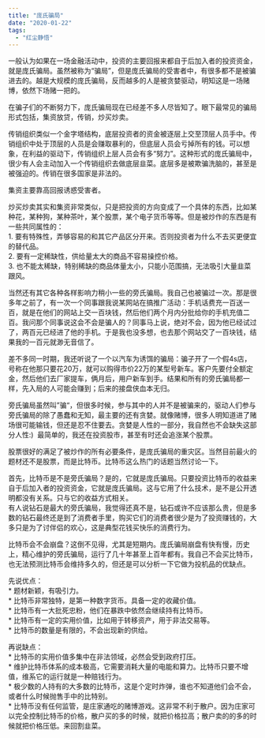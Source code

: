 ```yaml
---
title: "庞氏骗局"
date: "2020-01-22"
tags: 
  - "红尘静悟"
---
```


一般认为如果在一场金融活动中，投资的主要回报来都自于后加入者的投资资金，就是庞氏骗局。虽然被称为“骗局”，但是庞氏骗局的受害者中，有很多都不是被骗进去的。越是大规模的庞氏骗局，反而越多的人是被贪婪驱动，明知这是一场赌博，依然下场赌一把的。

在骗子们的不断努力下，庞氏骗局现在已经差不多人尽皆知了。眼下最常见的骗局形式包括，集资放贷，传销，炒买炒卖。

传销组织类似一个金字塔结构，底层投资者的资金被逐层上交至顶层人员手中。传销组织中处于顶层的人员是会赚取暴利的，但底层人员会亏掉所有的钱。可以想象，在利益的驱动下，传销组织上层人员会有多“努力”。这种形式的庞氏骗局中，很少有人会主动加入一个传销组织去做底层韭菜。底层多是被欺骗洗脑的，甚至是被强迫的。传销在很多国家是非法的。

集资主要靠高回报诱惑受害者。

炒买炒卖其实和集资非常类似，只是把投资的方向变成了一个具体的东西，比如某种花，某种狗，某种茶叶，某个股票，某个电子货币等等。但是被炒作的东西是有一些共同属性的：  
1\. 要有特殊性，弄够容易的和其它产品区分开来。否则投资者为什么不去买更便宜的替代品。  
2\. 要有一定稀缺性，供给量太大的商品不容易操控价格。  
3\. 也不能太稀缺，特别稀缺的商品体量太小，只能小范围搞，无法吸引大量韭菜跟风。

当然还有其它各种各样影响力稍小一些的旁氏骗局。我自己也被骗过一次。那是很多年之前了，有一次一个同事跟我说某网站在搞推广活动：手机话费充一百送一百，就是在他们的网站上交一百块钱，然后他们两个月内分批给你的手机充值二百。我问那个同事说这会不会是骗人的？同事马上说，绝对不会，因为他已经试过了，两百元已经进了他的手机。于是我也没多想，也去那个网站交了一百块钱，结果我的一百元就渺无音信了。

差不多同一时期，我还听说了一个以汽车为诱饵的骗局：骗子开了一个假4s店，号称在他那只要花20万，就可以购得市价22万的某型号新车。客户先要付全额定金，然后他们去厂家提车，俩月后，用户新车到手。结果和所有的旁氏骗局都一样，先入局的人可能会赚到；后来的接盘侠血本无归。

旁氏骗局虽然叫”骗“，但很多时候，参与其中的人并不是被骗来的，驱动人们参与旁氏骗局的除了愚蠢和无知，最主要的还有贪婪。就像赌博，很多人明知道进了赌场很可能输钱，但还是忍不住要去。贪婪是人性的一部分，我自然也不会缺失这部分人性:)  最简单的，我还在投资股市，甚至有时还会追涨某个股票。

股票很好的满足了被炒作的所有必要条件，是庞氏骗局的重灾区。当然目前最火的题材还不是股票，而是比特币。比特币这么热门的话题当然讨论一下。

首先，比特币是不是旁氏骗局？是的，它就是庞氏骗局。只要投资比特币的收益来自于后加入者的投资资金，它就是庞氏骗局。这与它用了什么技术，是不是公开透明都没有关系。只与它的收益方式相关。  
有人说钻石是最大的旁氏骗局，我觉得还真不是，钻石或许不应该那么贵，但是多数的钻石最终还是到了消费者手里，购买它们的消费者很少是为了投资赚钱的，大多只是为了讨伴侣的欢心，这是典型花钱买快乐的消费行为。

比特币会不会崩盘？这倒不见得，尤其是短期内。庞氏骗局崩盘有快有慢，历史上，精心维护的旁氏骗局，运行了几十年甚至上百年都有。我自己不会买比特币，也无法预测比特币会维持多久的，但还是可以分析一下它做为投机品的优缺点。

先说优点：  
\* 题材新颖，有吸引力。  
\* 比特币非常独特，是第一种数字货币。具备一定的收藏价值。  
\* 比特币有一大批死忠粉，他们在暴跌中依然会继续持有比特币。  
\* 比特币有一定的实用价值，比如用于转移资产，用于非法交易等。  
\* 比特币的数量是有限的，不会出现新的供给。

再说缺点：  
\* 比特币的实用价值多集中在非法领域，必然会受到政府打压。  
\* 维护比特币体系的成本极高，它需要消耗大量的电能和算力。比特币只要不增值，维系它的运行就是一种赔钱行为。  
\* 极少数的人持有的大多数的比特币，这是个定时炸弹，谁也不知道他们会不会，或者什么时候抛售手中的比特别。  
\* 比特币没有任何监管，是庄家通吃的赌博游戏。这非常不利于散户。因为庄家可以完全控制比特币的价格，散户买的多的时候，就把价格拉高；散户卖的的多的时候就把价格压低。来回割韭菜。
